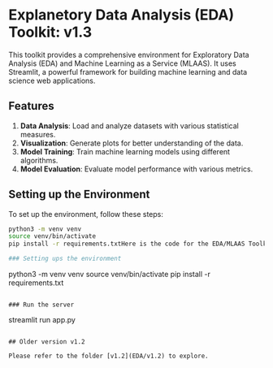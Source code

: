 # Explanetory Data Analysis (EDA) Toolkit: v1.3

This toolkit provides a comprehensive environment for Exploratory Data Analysis (EDA) and Machine Learning as a Service (MLAAS). It uses Streamlit, a powerful framework for building machine learning and data science web applications.

## Features

1. **Data Analysis**: Load and analyze datasets with various statistical measures.
2. **Visualization**: Generate plots for better understanding of the data.
3. **Model Training**: Train machine learning models using different algorithms.
4. **Model Evaluation**: Evaluate model performance with various metrics.

## Setting up the Environment

To set up the environment, follow these steps:

```sh
python3 -m venv venv
source venv/bin/activate
pip install -r requirements.txtHere is the code for the EDA/MLAAS Toolkit

### Setting ups the environment
```
python3 -m venv venv
source venv/bin/activate
pip install -r requirements.txt
```

### Run the server

```
streamlit run app.py
```

## Older version v1.2

Please refer to the folder [v1.2](EDA/v1.2) to explore. 